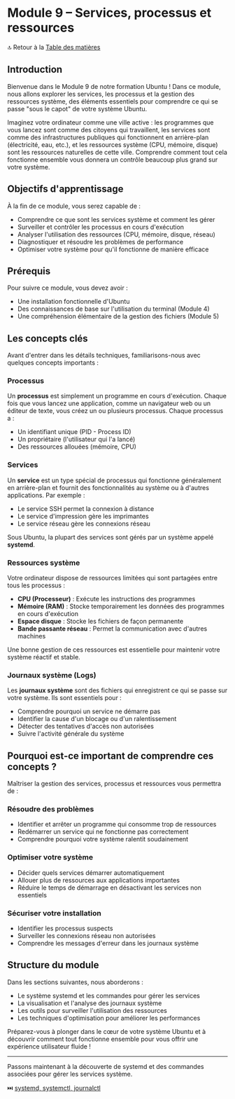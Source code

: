 # Module 9 – Services, processus et ressources

🔝 Retour à la [Table des matières](#table-des-matières)

## Introduction

Bienvenue dans le Module 9 de notre formation Ubuntu ! Dans ce module, nous allons explorer les services, les processus et la gestion des ressources système, des éléments essentiels pour comprendre ce qui se passe "sous le capot" de votre système Ubuntu.

Imaginez votre ordinateur comme une ville active : les programmes que vous lancez sont comme des citoyens qui travaillent, les services sont comme des infrastructures publiques qui fonctionnent en arrière-plan (électricité, eau, etc.), et les ressources système (CPU, mémoire, disque) sont les ressources naturelles de cette ville. Comprendre comment tout cela fonctionne ensemble vous donnera un contrôle beaucoup plus grand sur votre système.

## Objectifs d'apprentissage

À la fin de ce module, vous serez capable de :
- Comprendre ce que sont les services système et comment les gérer
- Surveiller et contrôler les processus en cours d'exécution
- Analyser l'utilisation des ressources (CPU, mémoire, disque, réseau)
- Diagnostiquer et résoudre les problèmes de performance
- Optimiser votre système pour qu'il fonctionne de manière efficace

## Prérequis

Pour suivre ce module, vous devez avoir :
- Une installation fonctionnelle d'Ubuntu
- Des connaissances de base sur l'utilisation du terminal (Module 4)
- Une compréhension élémentaire de la gestion des fichiers (Module 5)

## Les concepts clés

Avant d'entrer dans les détails techniques, familiarisons-nous avec quelques concepts importants :

### Processus

Un **processus** est simplement un programme en cours d'exécution. Chaque fois que vous lancez une application, comme un navigateur web ou un éditeur de texte, vous créez un ou plusieurs processus. Chaque processus a :
- Un identifiant unique (PID - Process ID)
- Un propriétaire (l'utilisateur qui l'a lancé)
- Des ressources allouées (mémoire, CPU)

### Services

Un **service** est un type spécial de processus qui fonctionne généralement en arrière-plan et fournit des fonctionnalités au système ou à d'autres applications. Par exemple :
- Le service SSH permet la connexion à distance
- Le service d'impression gère les imprimantes
- Le service réseau gère les connexions réseau

Sous Ubuntu, la plupart des services sont gérés par un système appelé **systemd**.

### Ressources système

Votre ordinateur dispose de ressources limitées qui sont partagées entre tous les processus :
- **CPU (Processeur)** : Exécute les instructions des programmes
- **Mémoire (RAM)** : Stocke temporairement les données des programmes en cours d'exécution
- **Espace disque** : Stocke les fichiers de façon permanente
- **Bande passante réseau** : Permet la communication avec d'autres machines

Une bonne gestion de ces ressources est essentielle pour maintenir votre système réactif et stable.

### Journaux système (Logs)

Les **journaux système** sont des fichiers qui enregistrent ce qui se passe sur votre système. Ils sont essentiels pour :
- Comprendre pourquoi un service ne démarre pas
- Identifier la cause d'un blocage ou d'un ralentissement
- Détecter des tentatives d'accès non autorisées
- Suivre l'activité générale du système

## Pourquoi est-ce important de comprendre ces concepts ?

Maîtriser la gestion des services, processus et ressources vous permettra de :

### Résoudre des problèmes
- Identifier et arrêter un programme qui consomme trop de ressources
- Redémarrer un service qui ne fonctionne pas correctement
- Comprendre pourquoi votre système ralentit soudainement

### Optimiser votre système
- Décider quels services démarrer automatiquement
- Allouer plus de ressources aux applications importantes
- Réduire le temps de démarrage en désactivant les services non essentiels

### Sécuriser votre installation
- Identifier les processus suspects
- Surveiller les connexions réseau non autorisées
- Comprendre les messages d'erreur dans les journaux système

## Structure du module

Dans les sections suivantes, nous aborderons :
- Le système systemd et les commandes pour gérer les services
- La visualisation et l'analyse des journaux système
- Les outils pour surveiller l'utilisation des ressources
- Les techniques d'optimisation pour améliorer les performances

Préparez-vous à plonger dans le cœur de votre système Ubuntu et à découvrir comment tout fonctionne ensemble pour vous offrir une expérience utilisateur fluide !

---

Passons maintenant à la découverte de systemd et des commandes associées pour gérer les services système.

⏭️ [systemd, systemctl, journalctl](/03-administration-systeme/module-9-services-processus/01-systemd-systemctl.md)
